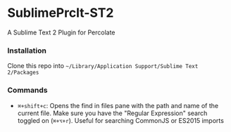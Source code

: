SublimePrclt-ST2
================

A Sublime Text 2 Plugin for Percolate


### Installation

Clone this repo into `~/Library/Application Support/Sublime Text 2/Packages`


### Commands

- `⌘+shift+c`: Opens the find in files pane with the path and name of the current file. Make sure you have the "Regular Expression" search toggled on (`⌘+⌥+r`). Useful for searching CommonJS or ES2015 imports
